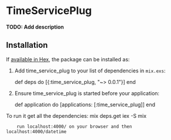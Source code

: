 # TimeServicePlug

**TODO: Add description**

## Installation

If [available in Hex](https://hex.pm/docs/publish), the package can be installed as:

  1. Add time_service_plug to your list of dependencies in `mix.exs`:

        def deps do
          [{:time_service_plug, "~> 0.0.1"}]
        end

  2. Ensure time_service_plug is started before your application:

        def application do
          [applications: [:time_service_plug]]
        end

To run it
        get all the dependencies: mix deps.get
        iex -S mix

        run localhost:4000/ on your browser and then localhost:4000/datetime
